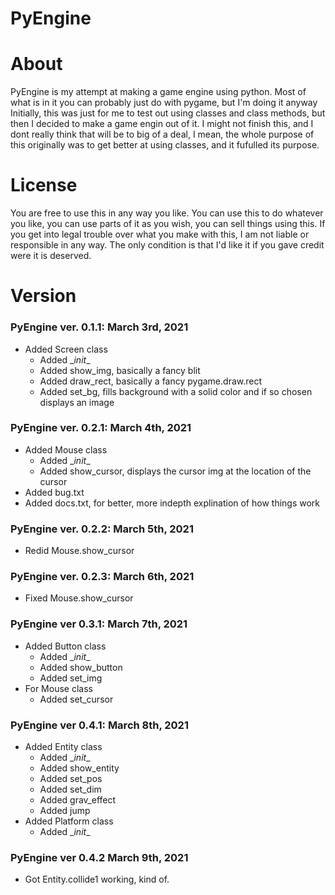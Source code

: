 # PyEngine

# About
PyEngine is my attempt at making a game engine using python. Most of what is in it you can probably just do with pygame, but I'm doing it anyway Initially, this was just for me to test out using classes and class methods, but then I decided to make a game engin out of it. I might not finish this, and I dont really think that will be to big of a deal, I mean, the whole purpose of this originally was to get better at using classes, and it fufulled its purpose.

# License
You are free to use this in any way you like. You can use this to do whatever you like, you can use parts of it as you wish, you can sell things using this. If you get into legal trouble over what you make with this, I am not liable or responsible in any way. The only condition is that I'd like it if you gave credit were it is deserved.

# Version
### PyEngine ver. 0.1.1: March 3rd, 2021
- Added Screen class
	- Added \__init__
	- Added show_img, basically a fancy blit
	- Added draw_rect, basically a fancy pygame.draw.rect
	- Added set_bg, fills background with a solid color and if so chosen displays an image

### PyEngine ver. 0.2.1: March 4th, 2021
- Added Mouse class
	- Added \__init__
	- Added show_cursor, displays the cursor img at the location of the cursor
- Added bug.txt
- Added docs.txt, for better, more indepth explination of how things work

### PyEngine ver. 0.2.2: March 5th, 2021
- Redid Mouse.show_cursor

### PyEngine ver. 0.2.3: March 6th, 2021
- Fixed Mouse.show_cursor

### PyEngine ver 0.3.1: March 7th, 2021
- Added Button class
	- Added \__init__
	- Added show_button
	- Added set_img
- For Mouse class
	- Added set_cursor

### PyEngine ver 0.4.1: March 8th, 2021
- Added Entity class
	- Added \__init__
	- Added show_entity
	- Added set_pos
	- Added set_dim
	- Added grav_effect
	- Added jump
- Added Platform class
	- Added \__init__

### PyEngine ver 0.4.2 March 9th, 2021
- Got Entity.collide1 working, kind of.
